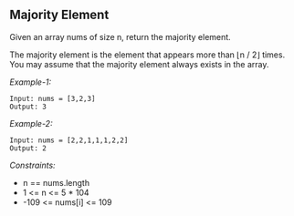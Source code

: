 ## Majority Element

Given an array nums of size n, return the majority element.

The majority element is the element that appears more than ⌊n / 2⌋ times. You may assume that the majority element always exists in the array.

*Example-1:*
```
Input: nums = [3,2,3]
Output: 3
```

*Example-2:*
```
Input: nums = [2,2,1,1,1,2,2]
Output: 2
``` 

*Constraints:*

- n == nums.length
- 1 <= n <= 5 * 104
- -109 <= nums[i] <= 109